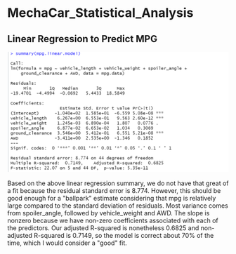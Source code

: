 # MechaCar_Statistical_Analysis


## Linear Regression to Predict MPG

![MPG Linear Regression](Resources/part1.png)

Based on the above linear regression summary, we do not have that great of a fit because the residual standard error is 8.774. However, this should be good enough for a "ballpark" estimate considering that mpg is relatively large compared to the standard deviation of residuals. Most variance comes from spoiler_angle, followed by vehicle_weight and AWD. The slope is nonzero because we have non-zero coefficients associated with each of the predictors. Our adjusted R-squared is nonetheless 0.6825 and non-adjusted R-squared is 0.7149, so the model is correct about 70% of the time, which I would consider a "good" fit.
